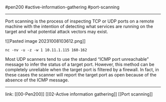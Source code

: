 #pen200 #active-information-gathering #port-scanning

---

Port scanning is the process of inspecting TCP or UDP ports on a remote machine with the intention of detecting what services are running on the target and what potential attack vectors may exist.

![[Pasted image 20231008103612.png]]


`nc -nv -u -z -w 1 10.11.1.115 160-162`

Most UDP scanners tend to use the standard “ICMP port unreachable” message to infer the status of a target port. However, this method can be completely unreliable when the target port is filtered by a firewall. In fact, in these cases the scanner will report the target port as open because of the absence of the ICMP message.





---
link:
[[00-Pen200]]
[[02-Active information gathering]]
[[Port scanning]]
